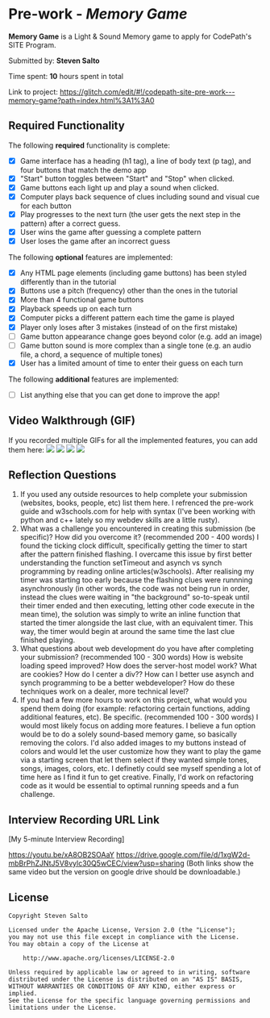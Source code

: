# Pre-work - _Memory Game_

**Memory Game** is a Light & Sound Memory game to apply for CodePath's SITE Program.

Submitted by: **Steven Salto**

Time spent: **10** hours spent in total

Link to project: https://glitch.com/edit/#!/codepath-site-pre-work---memory-game?path=index.html%3A1%3A0

## Required Functionality

The following **required** functionality is complete:

- [x] Game interface has a heading (h1 tag), a line of body text (p tag), and four buttons that match the demo app
- [x] "Start" button toggles between "Start" and "Stop" when clicked.
- [x] Game buttons each light up and play a sound when clicked.
- [x] Computer plays back sequence of clues including sound and visual cue for each button
- [x] Play progresses to the next turn (the user gets the next step in the pattern) after a correct guess.
- [x] User wins the game after guessing a complete pattern
- [x] User loses the game after an incorrect guess

The following **optional** features are implemented:

- [x] Any HTML page elements (including game buttons) has been styled differently than in the tutorial
- [x] Buttons use a pitch (frequency) other than the ones in the tutorial
- [x] More than 4 functional game buttons
- [x] Playback speeds up on each turn
- [x] Computer picks a different pattern each time the game is played
- [x] Player only loses after 3 mistakes (instead of on the first mistake)
- [ ] Game button appearance change goes beyond color (e.g. add an image)
- [ ] Game button sound is more complex than a single tone (e.g. an audio file, a chord, a sequence of multiple tones)
- [x] User has a limited amount of time to enter their guess on each turn

The following **additional** features are implemented:

- [ ] List anything else that you can get done to improve the app!

## Video Walkthrough (GIF)

If you recorded multiple GIFs for all the implemented features, you can add them here:
![](https://media.giphy.com/media/JvROqwSnbKE5fadHKt/giphy.gif)
![](https://media.giphy.com/media/o9Do4S48KIchBYz28b/giphy.gif)
![](https://media.giphy.com/media/CPCUHmE4h9cGnXihUE/giphy.gif)
![](https://media.giphy.com/media/V3HzlJ946tknG9Vh3Z/giphy.gif)

## Reflection Questions

1. If you used any outside resources to help complete your submission (websites, books, people, etc) list them here.
   I refrenced the pre-work guide and w3schools.com for help with syntax (I've been working with python and c++ lately so my webdev skills are a little rusty).
2. What was a challenge you encountered in creating this submission (be specific)? How did you overcome it? (recommended 200 - 400 words)
   I found the ticking clock difficult, specifically getting the timer to start after the pattern finished flashing.
   I overcame this issue by first better understanding the function setTimeout and asynch vs synch programming by reading online articles(w3schools).
   After realising my timer was starting too early because the flashing clues were runnning asynchronously (in other words, the code was not being run in order, instead the clues were waiting in "the background" so-to-speak until their timer ended and then executing, letting other code execute in the mean time), 
   the solution was simply to write an inline function that started the timer alongside the last clue, with an equivalent timer. This way, the timer would begin at around the same time the last clue finished playing. 
3. What questions about web development do you have after completing your submission? (recommended 100 - 300 words)
   How is website loading speed improved? How does the server-host model work? What are cookies? How do I center a div?? How can I better use asynch and synch programming to be a better webdeveloper? How do these techniques work on a dealer, more technical level?
4. If you had a few more hours to work on this project, what would you spend them doing (for example: refactoring certain functions, adding additional features, etc). Be specific. (recommended 100 - 300 words)
   I would most likely focus on adding more features. I believe a fun option would be to do a solely sound-based memory game, so basically removing the colors. I'd also added images to my buttons instead of colors and would let the user customize how they want to play the game
   via a starting screen that let them select if they wanted simple tones, songs, images, colors, etc. I definetly could see myself spending a lot of time here as I find it fun to get creative.
   Finally, I'd work on refactoring code as it would be essential to optimal running speeds and a fun challenge.

## Interview Recording URL Link

[My 5-minute Interview Recording] 

https://youtu.be/xA8OB2SOAaY
https://drive.google.com/file/d/1xgW2d-mbBrPhZJNtJ5V8vylc30Q5wCEC/view?usp=sharing
(Both links show the same video but the version on google drive should be downloadable.)

## License

    Copyright Steven Salto

    Licensed under the Apache License, Version 2.0 (the "License");
    you may not use this file except in compliance with the License.
    You may obtain a copy of the License at

        http://www.apache.org/licenses/LICENSE-2.0

    Unless required by applicable law or agreed to in writing, software
    distributed under the License is distributed on an "AS IS" BASIS,
    WITHOUT WARRANTIES OR CONDITIONS OF ANY KIND, either express or implied.
    See the License for the specific language governing permissions and
    limitations under the License.
